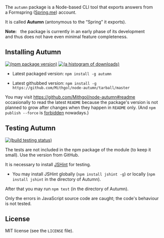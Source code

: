 The `autumn` package is a Node-based CLI tool that exports answers from a Formspring ([Spring.me](http://spring.me)) account.

It is called **Autumn** (antonymous to the “Spring” it exports).

**Note:**   the package is currently in an early phase of its development and thus does not have even minimal feature completeness.

## Installing Autumn

[![(npm package version)](https://nodei.co/npm/autumn.png?downloads=true)](https://npmjs.org/package/autumn) [![(a histogram of downloads)](https://nodei.co/npm-dl/autumn.png?months=3&height=2)](https://npmjs.org/package/autumn)

* Latest packaged version: `npm install -g autumn`

* Latest githubbed version: `npm install -g https://github.com/Mithgol/node-autumn/tarball/master`

You may visit https://github.com/Mithgol/node-autumn#readme occasionally to read the latest `README` because the package's version is not planned to grow after changes when they happen in `README` only. (And `npm publish --force` is [forbidden](http://blog.npmjs.org/post/77758351673/no-more-npm-publish-f) nowadays.)

## Testing Autumn

[![(build testing status)](https://travis-ci.org/Mithgol/node-autumn.svg?branch=master)](https://travis-ci.org/Mithgol/node-autumn)

The tests are not included in the npm package of the module (to keep it small). Use the version from GitHub.

It is necessary to install [JSHint](http://jshint.com/) for testing.

* You may install JSHint globally (`npm install jshint -g`) or locally (`npm install jshint` in the directory of Autumn).

After that you may run `npm test` (in the directory of Autumn).

Only the errors in JavaScript source code are caught; the code's behaviour is not tested.

## License

MIT license (see the `LICENSE` file).